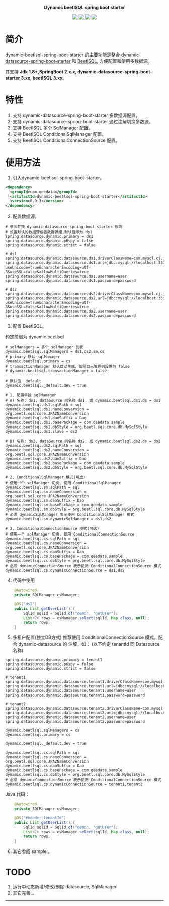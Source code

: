 <p align="center">
	<strong>Dynamic beetlSQL spring boot starter</strong>
</p>

<p align="center">
    <a href="http://mvnrepository.com/artifact/com.qeedata/dynamic-beetlsql-spring-boot-starter" target="_blank">
        <img src="https://img.shields.io/maven-central/v/com.qeedata/dynamic-beetlsql-spring-boot-starter.svg" >
    </a>
    <a href="http://www.apache.org/licenses/LICENSE-2.0.html" target="_blank">
        <img src="http://img.shields.io/:license-apache-brightgreen.svg" >
    </a>
    <a>
        <img src="https://img.shields.io/badge/JDK-1.8+-green.svg" >
    </a>
    <a>
        <img src="https://img.shields.io/badge/springBoot-2.x.x-green.svg" >
    </a>
</p>

# 简介

dynamic-beetlsql-spring-boot-starter 的主要功能是整合 [dynamic-datasource-spring-boot-starter](https://gitee.com/baomidou/dynamic-datasource-spring-boot-starter) 和 [BeetlSQL](https://gitee.com/xiandafu/beetlsql), 方便配置和使用多数据源。

其支持 **Jdk 1.8+,SpringBoot 2.x.x, dynamic-datasource-spring-boot-starter 3.xx, beetlSQL 3.xx**。

# 特性

1. 支持 dynamic-datasource-spring-boot-starter 多数据源配置。
2. 支持 dynamic-datasource-spring-boot-starter 通过注解切换多数源。 
3. 支持 BeetlSQL 多个 SqlManager 配置。
4. 支持 BeetlSQL ConditionalSqlManager 配置。
5. 支持 BeetlSQL ConditionalConnectionSource 配置。


# 使用方法

1. 引入dynamic-beetlsql-spring-boot-starter。

```xml
<dependency>
  <groupId>com.qeedata</groupId>
  <artifactId>dynamic-beetlsql-spring-boot-starter</artifactId>
  <version>0.9.3</version>
</dependency>
```
2. 配置数据源。

```properties
# 参照并按 dynamic-datasource-spring-boot-starter 规则
# 设置默认的数据源或者数据源组,默认值即为 ds1
spring.datasource.dynamic.primary = ds1
spring.datasource.dynamic.p6spy = false
spring.datasource.dynamic.strict = false

# ds1
spring.datasource.dynamic.datasource.ds1.driverClassName=com.mysql.cj.jdbc.Driver
spring.datasource.dynamic.datasource.ds1.url=jdbc:mysql://localhost:3306/db1?useUnicode=true&characterEncoding=utf-8&useSSL=false&allowMultiQueries=true
spring.datasource.dynamic.datasource.ds1.username=user
spring.datasource.dynamic.datasource.ds1.password=password

# ds2
spring.datasource.dynamic.datasource.ds2.driverClassName=com.mysql.cj.jdbc.Driver
spring.datasource.dynamic.datasource.ds2.url=jdbc:mysql://localhost:3306/db2?useUnicode=true&characterEncoding=utf-8&useSSL=false&allowMultiQueries=true
spring.datasource.dynamic.datasource.ds2.username=user
spring.datasource.dynamic.datasource.ds2.password=password
```

3. 配置 BeetlSQL。

约定前缀为 dynamic.beetlsql

```properties
# sqlManagers = 多个 sqlManager 列表
dynamic.beetlsql.sqlManagers = ds1,ds2,sm,cs
# primary 默认 sqlManager
dynamic.beetlsql.primary = cs
# transactionManager 默认自动生成，如需自己管理则设置为 false
# dynamic.beetlsql.transactionManager = false

# 默认值 _default
dynamic.beetlsql._default.dev = true

# 1, 配置单独 sqlManager
# A) 名称: ds1, dataSource 同名称 ds1, 或 dynamic.beetlsql.ds1.ds = ds1
dynamic.beetlsql.ds1.sqlPath = sql
dynamic.beetlsql.ds1.nameConversion = org.beetl.sql.core.JPA2NameConversion
dynamic.beetlsql.ds1.daoSuffix = Dao
dynamic.beetlsql.ds1.basePackage = com.qeedata.sample
dynamic.beetlsql.ds1.dbStyle = org.beetl.sql.core.db.MySqlStyle
dynamic.beetlsql.ds1.slave = ds2

# B) 名称: ds2, dataSource 同名称 ds2, 或 dynamic.beetlsql.ds2.ds = ds2
dynamic.beetlsql.ds2.sqlPath = sql
dynamic.beetlsql.ds2.nameConversion = org.beetl.sql.core.JPA2NameConversion
dynamic.beetlsql.ds2.daoSuffix = Dao
dynamic.beetlsql.ds2.basePackage = com.qeedata.sample
dynamic.beetlsql.ds2.dbStyle = org.beetl.sql.core.db.MySqlStyle

# 2, ConditionalSqlManager 模式(可选) 
# 使用一个 sqlManager 切换, 使用 ConditionalSqlManager
dynamic.beetlsql.sm.sqlPath = sql
dynamic.beetlsql.sm.nameConversion = org.beetl.sql.core.JPA2NameConversion
dynamic.beetlsql.sm.daoSuffix = Dao
dynamic.beetlsql.sm.basePackage = com.qeedata.sample
dynamic.beetlsql.sm.dbStyle = org.beetl.sql.core.db.MySqlStyle
# 必须 dynamicSqlManager 表示使用 ConditionalSqlManager 模式
dynamic.beetlsql.sm.dynamicSqlManager = ds1,ds2

# 3, ConditionalConnectionSource 模式(可选) 
# 使用一个 sqlManager 切换, 使用 ConditionalConnectionSource
dynamic.beetlsql.cs.sqlPath = sql
dynamic.beetlsql.cs.nameConversion = org.beetl.sql.core.JPA2NameConversion
dynamic.beetlsql.cs.daoSuffix = Dao
dynamic.beetlsql.cs.basePackage = com.qeedata.sample
dynamic.beetlsql.cs.dbStyle = org.beetl.sql.core.db.MySqlStyle
# 必须 dynamicConnectionSource 表示使用 ConditionalConnectionSource 模式
dynamic.beetlsql.cs.dynamicConnectionSource = ds1,ds2
```
4. 代码中使用

```java
    @Autowired
    private SQLManager csManager;

    @DS("ds2")
    public List getUserList() {
        SqlId sqlId = SqlId.of("demo", "getUser");
        List<?> rows = csManager.select(sqlId, Map.class, null);
        return rows;
    }
```

5. 多租户配置(独立DB方式)
推荐使用 ConditionalConnectionSource 模式，配合 dynamic-datasource 的 注解，如：
(以下约定 tenantId 同 Datasource 名称)

```properties
spring.datasource.dynamic.primary = tenant1
spring.datasource.dynamic.p6spy = false
spring.datasource.dynamic.strict = false

# tenant1
spring.datasource.dynamic.datasource.tenant1.driverClassName=com.mysql.cj.jdbc.Driver
spring.datasource.dynamic.datasource.tenant1.url=jdbc:mysql://localhost:3306/db1
spring.datasource.dynamic.datasource.tenant1.username=user
spring.datasource.dynamic.datasource.tenant1.password=password

# tenant2
spring.datasource.dynamic.datasource.tenant2.driverClassName=com.mysql.cj.jdbc.Driver
spring.datasource.dynamic.datasource.tenant2.url=jdbc:mysql://localhost:3306/db2
spring.datasource.dynamic.datasource.tenant2.username=user
spring.datasource.dynamic.datasource.tenant2.password=password

dynamic.beetlsql.sqlManagers = cs
dynamic.beetlsql.primary = cs

dynamic.beetlsql._default.dev = true

dynamic.beetlsql.cs.sqlPath = sql
dynamic.beetlsql.cs.nameConversion = org.beetl.sql.core.JPA2NameConversion
dynamic.beetlsql.cs.daoSuffix = Dao
dynamic.beetlsql.cs.basePackage = com.qeedata.sample
dynamic.beetlsql.cs.dbStyle = org.beetl.sql.core.db.MySqlStyle
# 必须 dynamicConnectionSource 表示使用 ConditionalConnectionSource 模式
dynamic.beetlsql.cs.dynamicConnectionSource = tenant1,tenant2
```

Java 代码：
```java
    @Autowired
    private SQLManager csManager;

    @DS("#header.tenantId")
    public List getUserList() {
        SqlId sqlId = SqlId.of("demo", "getUser");
        List<?> rows = csManager.select(sqlId, Map.class, null);
        return rows;
    }
```

6. 其它参阅 sample 。

# TODO
1. 运行中动态新增/修改/删除 datasource, SqlManager
2. 其它完善...

---
